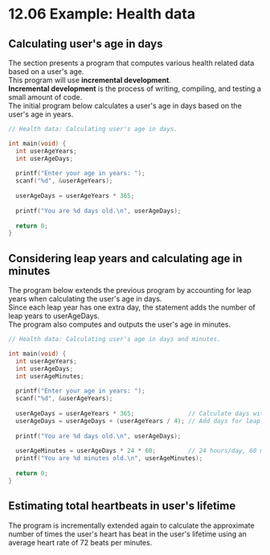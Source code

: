 # 12.06 Example: Health data

## Calculating user's age in days
The section presents a program that computes various health related data based on a user's age.   
This program will use **incremental development**.   
**Incremental development** is the process of writing, compiling, and testing a small amount of code.   
The initial program below calculates a user's age in days based on the user's age in years.   
```c
// Health data: Calculating user's age in days.

int main(void) {
  int userAgeYears;
  int userAgeDays;
   
  printf("Enter your age in years: ");
  scanf("%d", &userAgeYears);
   
  userAgeDays = userAgeYears * 365;
   
  printf("You are %d days old.\n", userAgeDays);
   
  return 0;
}
```

## Considering leap years and calculating age in minutes
The program below extends the previous program by accounting for leap years when calculating the user's age in days.   
Since each leap year has one extra day, the statement adds the number of leap years to userAgeDays.   
The program also computes and outputs the user's age in minutes.   
```c
// Health data: Calculating user's age in days and minutes.

int main(void) {
  int userAgeYears;
  int userAgeDays;
  int userAgeMinutes;
   
  printf("Enter your age in years: ");
  scanf("%d", &userAgeYears);
   
  userAgeDays = userAgeYears * 365;               // Calculate days without leap years
  userAgeDays = userAgeDays + (userAgeYears / 4); // Add days for leap years
   
  printf("You are %d days old.\n", userAgeDays);
   
  userAgeMinutes = userAgeDays * 24 * 60;         // 24 hours/day, 60 minutes/hour
  printf("You are %d minutes old.\n", userAgeMinutes);
   
  return 0;
}
```

## Estimating total heartbeats in user's lifetime
The program is incrementally extended again to calculate the approximate number of times the user's heart has beat in the user's lifetime using an average heart rate of 72 beats per minutes.
